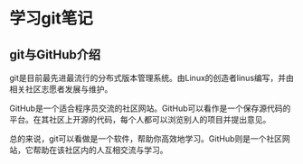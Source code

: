 # 学习git笔记

## git与GitHub介绍

​	git是目前最先进最流行的分布式版本管理系统。由Linux的创造者linus编写，并由相关社区志愿者发展与维护。

​	GitHub是一个适合程序员交流的社区网站。GitHub可以看作是一个保存源代码的平台。在其社区上开源的代码，每个人都可以浏览别人的项目并提出意见。

总的来说，git可以看做是一个软件，帮助你高效地学习。GitHub则是一个社区网站，它帮助在该社区内的人互相交流与学习。